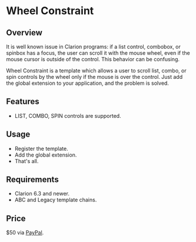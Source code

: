 # Wheel Constraint

## Overview
It is well known issue in Clarion programs: if a list control, combobox, or spinbox has a focus, the user can scroll it 
with the mouse wheel, even if the mouse cursor is outside of the control.
This behavior can be confusing.

Wheel Constraint is a template which allows a user to scroll list, combo, or spin controls by the wheel only if the mouse 
is over the control. Just add the global extension to your application, and the problem is solved.

## Features
- LIST, COMBO, SPIN controls are supported.

## Usage
- Register the template.
- Add the global extension.
- That's all.

## Requirements
- Clarion 6.3 and newer.
- ABC and Legacy template chains.

## Price
$50 via [PayPal](https://www.paypal.me/mikeduglas?ppid=PPC000628&cnac=RU&rsta=ru_RU(ru_RU)&cust=8W29QJ6GKY9HS&unptid=75f96da6-24a4-11e9-ae2c-441ea14e9560&t=&cal=ff0291196b3f5&calc=ff0291196b3f5&calf=ff0291196b3f5&unp_tpcid=ppme-social-user-profile-created&page=main:email&pgrp=main:email&e=op&mchn=em&s=ci&mail=sys).
